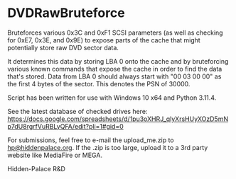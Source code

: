 # DVDRawBruteforce
Bruteforces various 0x3C and 0xF1 SCSI parameters (as well as checking for 0xE7, 0x3E, and 0x9E) to expose parts of the cache that might potentially store raw DVD sector data.

It determines this data by storing LBA 0 onto the cache and by bruteforcing various known commands that expose the cache in order to find the data that's stored.
Data from LBA 0 should always start with "00 03 00 00" as the first 4 bytes of the sector. This denotes the PSN of 30000.

Script has been written for use with Windows 10 x64 and Python 3.11.4.

See the latest database of checked drives here:
https://docs.google.com/spreadsheets/d/1pu3oXHRJ_qlyXrsHUyXOzD5mNp7dU8rgrfVuRBLyQFA/edit?pli=1#gid=0

For submissions, feel free to e-mail the upload_me.zip to hp@hiddenpalace.org. If the .zip is too large, upload it to a 3rd party website like MediaFire or MEGA.

Hidden-Palace R&D
